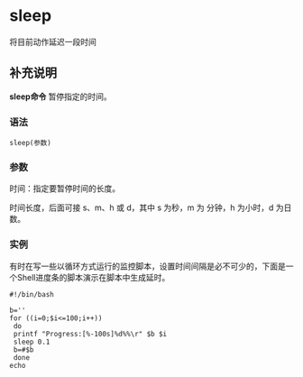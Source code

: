 sleep
===

将目前动作延迟一段时间

## 补充说明

**sleep命令** 暂停指定的时间。

### 语法  

```
sleep(参数)
```

### 参数  

时间：指定要暂停时间的长度。

时间长度，后面可接 s、m、h 或 d，其中 s 为秒，m 为 分钟，h 为小时，d 为日数。

### 实例  

有时在写一些以循环方式运行的监控脚本，设置时间间隔是必不可少的，下面是一个Shell进度条的脚本演示在脚本中生成延时。

```
#!/bin/bash

b=''
for ((i=0;$i<=100;i++))
 do
 printf "Progress:[%-100s]%d%%\r" $b $i
 sleep 0.1
 b=#$b
 done
echo
```


